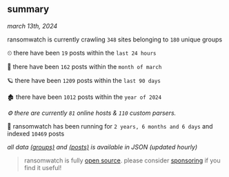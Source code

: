 
## summary
_march 13th, 2024_

ransomwatch is currently crawling `348` sites belonging to `180` unique groups

⏲ there have been `19` posts within the `last 24 hours`

🦈 there have been `162` posts within the `month of march`

🪐 there have been `1209` posts within the `last 90 days`

🏚 there have been `1012` posts within the `year of 2024`

_⚙️ there are currently `81` online hosts & `110` custom parsers._

🦕 ransomwatch has been running for `2 years, 6 months and 6 days` and indexed `10469` posts

_all data  [(groups)](http://ransomwhat.telemetry.ltd/groups) and [(posts)](http://ransomwhat.telemetry.ltd/posts) is available in JSON (updated hourly)_

> ransomwatch is fully [open source](https://github.com/joshhighet/ransomwatch#ransomwatch--). please consider [sponsoring](https://github.com/sponsors/joshhighet) if you find it useful!
